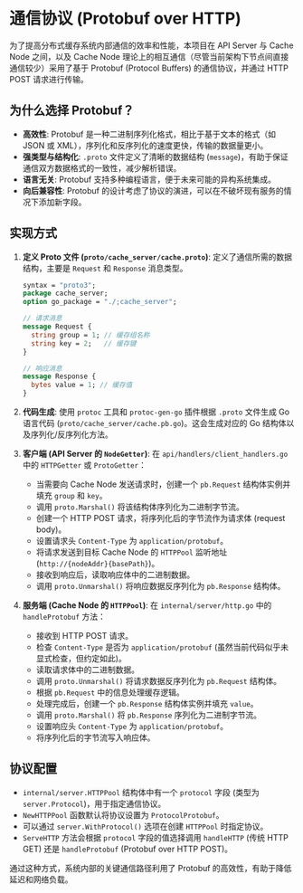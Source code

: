 # 通信协议 (Protobuf over HTTP)

为了提高分布式缓存系统内部通信的效率和性能，本项目在 API Server 与 Cache Node 之间，以及 Cache Node 理论上的相互通信（尽管当前架构下节点间直接通信较少）采用了基于 Protobuf (Protocol Buffers) 的通信协议，并通过 HTTP POST 请求进行传输。

## 为什么选择 Protobuf？

- **高效性**: Protobuf 是一种二进制序列化格式，相比于基于文本的格式（如 JSON 或 XML），序列化和反序列化的速度更快，传输的数据量更小。
- **强类型与结构化**: `.proto` 文件定义了清晰的数据结构 (`message`)，有助于保证通信双方数据格式的一致性，减少解析错误。
- **语言无关**: Protobuf 支持多种编程语言，便于未来可能的异构系统集成。
- **向后兼容性**: Protobuf 的设计考虑了协议的演进，可以在不破坏现有服务的情况下添加新字段。

## 实现方式

1.  **定义 Proto 文件 (`proto/cache_server/cache.proto`)**: 定义了通信所需的数据结构，主要是 `Request` 和 `Response` 消息类型。

    ```protobuf
    syntax = "proto3";
    package cache_server;
    option go_package = "./;cache_server";

    // 请求消息
    message Request {
      string group = 1; // 缓存组名称
      string key = 2;   // 缓存键
    }

    // 响应消息
    message Response {
      bytes value = 1; // 缓存值
    }
    ```

2.  **代码生成**: 使用 `protoc` 工具和 `protoc-gen-go` 插件根据 `.proto` 文件生成 Go 语言代码 (`proto/cache_server/cache.pb.go`)。这会生成对应的 Go 结构体以及序列化/反序列化方法。
3.  **客户端 (API Server 的 `NodeGetter`)**: 在 `api/handlers/client_handlers.go` 中的 `HTTPGetter` 或 `ProtoGetter`：
    - 当需要向 Cache Node 发送请求时，创建一个 `pb.Request` 结构体实例并填充 `group` 和 `key`。
    - 调用 `proto.Marshal()` 将该结构体序列化为二进制字节流。
    - 创建一个 HTTP POST 请求，将序列化后的字节流作为请求体 (request body)。
    - 设置请求头 `Content-Type` 为 `application/protobuf`。
    - 将请求发送到目标 Cache Node 的 `HTTPPool` 监听地址 (`http://{nodeAddr}{basePath}`)。
    - 接收到响应后，读取响应体中的二进制数据。
    - 调用 `proto.Unmarshal()` 将响应数据反序列化为 `pb.Response` 结构体。
4.  **服务端 (Cache Node 的 `HTTPPool`)**: 在 `internal/server/http.go` 中的 `handleProtobuf` 方法：
    - 接收到 HTTP POST 请求。
    - 检查 `Content-Type` 是否为 `application/protobuf` (虽然当前代码似乎未显式检查，但约定如此)。
    - 读取请求体中的二进制数据。
    - 调用 `proto.Unmarshal()` 将请求数据反序列化为 `pb.Request` 结构体。
    - 根据 `pb.Request` 中的信息处理缓存逻辑。
    - 处理完成后，创建一个 `pb.Response` 结构体实例并填充 `value`。
    - 调用 `proto.Marshal()` 将 `pb.Response` 序列化为二进制字节流。
    - 设置响应头 `Content-Type` 为 `application/protobuf`。
    - 将序列化后的字节流写入响应体。

## 协议配置

- `internal/server.HTTPPool` 结构体中有一个 `protocol` 字段 (类型为 `server.Protocol`)，用于指定通信协议。
- `NewHTTPPool` 函数默认将协议设置为 `ProtocolProtobuf`。
- 可以通过 `server.WithProtocol()` 选项在创建 `HTTPPool` 时指定协议。
- `ServeHTTP` 方法会根据 `protocol` 字段的值选择调用 `handleHTTP` (传统 HTTP GET) 还是 `handleProtobuf` (Protobuf over HTTP POST)。

通过这种方式，系统内部的关键通信路径利用了 Protobuf 的高效性，有助于降低延迟和网络负载。
